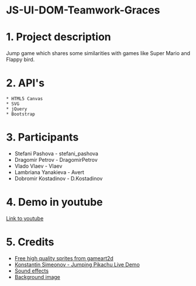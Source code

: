 # JS-UI-DOM-Teamwork-Graces

# 1. Project description
Jump game which shares some similarities with games like Super Mario and Flappy bird.

# 2. API's
    * HTML5 Canvas  
    * SVG
    * jQuery
    * Bootstrap

# 3. Participants
* Stefani Pashova - stefani_pashova  
* Dragomir Petrov - DragomirPetrov
* Vlado Vlaev - Vlaev
* Lambriana Yanakieva - Avert
* Dobromir Kostadinov - D.Kostadinov

# 4. Demo in youtube
[Link to youtube](https://www.youtube.com/watch?v=QbOEQT5e_XA)

# 5. Credits
* [Free high quality sprites from gameart2d](http://www.gameart2d.com/)
* [Konstantin Simeonov - Jumping Pikachu Live Demo](https://www.youtube.com/watch?v=lQjllghKKxw)
* [Sound effects]()
* [Background image]()